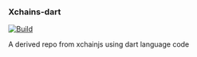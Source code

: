 ### Xchains-dart

[![Build](https://github.com/CW-75/xchain-dart/actions/workflows/testing.yaml/badge.svg?branch=master)](https://github.com/CW-75/xchain-dart/actions/workflows/testing.yaml)

A derived repo from xchainjs using dart language code
